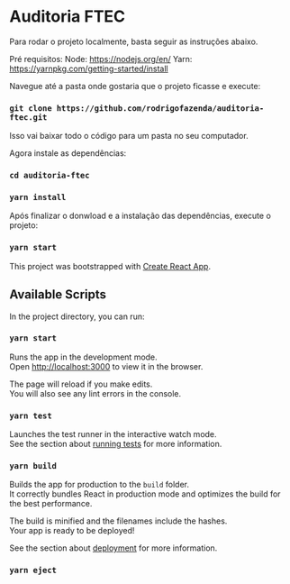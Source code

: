 # Auditoria FTEC

Para rodar o projeto localmente, basta seguir as instruções abaixo.

Pré requisitos:
Node: https://nodejs.org/en/
Yarn: https://yarnpkg.com/getting-started/install

Navegue até a pasta onde gostaria que o projeto ficasse e execute:

### `git clone https://github.com/rodrigofazenda/auditoria-ftec.git`

Isso vai baixar todo o código para um pasta no seu computador.

Agora instale as dependências:

### `cd auditoria-ftec`

### `yarn install`

Após finalizar o donwload e a instalação das dependências, execute o projeto:

### `yarn start`

This project was bootstrapped with [Create React App](https://github.com/facebook/create-react-app).

## Available Scripts

In the project directory, you can run:

### `yarn start`

Runs the app in the development mode.<br />
Open [http://localhost:3000](http://localhost:3000) to view it in the browser.

The page will reload if you make edits.<br />
You will also see any lint errors in the console.

### `yarn test`

Launches the test runner in the interactive watch mode.<br />
See the section about [running tests](https://facebook.github.io/create-react-app/docs/running-tests) for more information.

### `yarn build`

Builds the app for production to the `build` folder.<br />
It correctly bundles React in production mode and optimizes the build for the best performance.

The build is minified and the filenames include the hashes.<br />
Your app is ready to be deployed!

See the section about [deployment](https://facebook.github.io/create-react-app/docs/deployment) for more information.

### `yarn eject`
